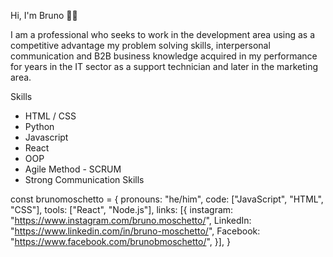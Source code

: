 Hi, I'm Bruno 👋🏽

I am a professional who seeks to work in the development area using as a competitive advantage my problem solving skills, interpersonal communication and B2B business knowledge acquired in my performance for years in the IT sector as a support technician and later in the marketing area.

Skills

- HTML / CSS
- Python
- Javascript
- React
- OOP
- Agile Method - SCRUM
- Strong Communication Skills

const brunomoschetto = {
  pronouns: "he/him",
  code: ["JavaScript", "HTML", "CSS"],
  tools: ["React", "Node.js"],
  links: [{
    instagram: "https://www.instagram.com/bruno.moschetto/",
    LinkedIn: "https://www.linkedin.com/in/bruno-moschetto/",
    Facebook: "https://www.facebook.com/brunobmoschetto/",
  }],
}
